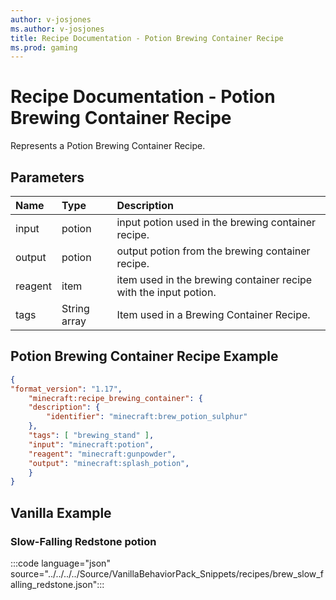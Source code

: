 ```yaml
---
author: v-josjones
ms.author: v-josjones
title: Recipe Documentation - Potion Brewing Container Recipe
ms.prod: gaming
---
```


# Recipe Documentation - Potion Brewing Container Recipe

Represents a Potion Brewing Container Recipe.

## Parameters

|Name |Type |Description |
|:-----------|:-----------|:-----------|
|input| potion| input potion used in the brewing container recipe. |
|output| potion| output potion from the brewing container recipe. |
|reagent| item| item used in the brewing container recipe with the input potion. |
|tags|String array | Item used in a Brewing Container Recipe. |

## Potion Brewing Container Recipe Example

```JSON
{
"format_version": "1.17",
    "minecraft:recipe_brewing_container": {
    "description": {
        "identifier": "minecraft:brew_potion_sulphur"
    },
    "tags": [ "brewing_stand" ],
    "input": "minecraft:potion",
    "reagent": "minecraft:gunpowder",
    "output": "minecraft:splash_potion",
    }
}
```

## Vanilla Example

### Slow-Falling Redstone potion

:::code language="json" source="../../../../Source/VanillaBehaviorPack_Snippets/recipes/brew_slow_falling_redstone.json":::
